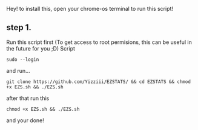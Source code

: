 Hey! to install this, open your chrome-os terminal to run this script!

## step 1.
Run this script first (To get access to root permisions, this can be useful in the future for you ;D)
Script
```
sudo --login
```
and run...
```
git clone https://github.com/Yizziii/EZSTATS/ && cd EZSTATS && chmod +x EZS.sh && ./EZS.sh
```
after that run this
```
chmod +x EZS.sh && ./EZS.sh
```
and your done!
